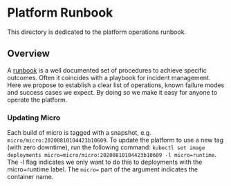 # Platform Runbook

This directory is dedicated to the platform operations runbook.

## Overview

A [runbook](https://wa.aws.amazon.com/wat.concept.runbook.en.html) is a well documented set of procedures 
to achieve specific outcomes. Often it coincides with a playbook for incident management. Here we propose 
to establish a clear list of operations, known failure modes and success cases we expect. By doing so 
we make it easy for anyone to operate the platform.
 
### Updating Micro

Each build of micro is tagged with a snapshot, e.g. `micro/micro:20200810104423b10609`. To update the platform
to use a new tag (with zero downtime), run the following command: `kubectl set image deployments micro=micro/micro:20200810104423b10609 -l micro=runtime`. The -l flag indicates we only want to do this to deployments with
the micro=runtime label. The `micro=` part of the argument indicates the container name.